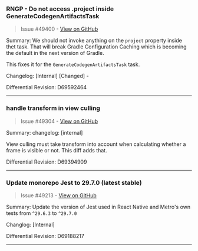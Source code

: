 ### RNGP - Do not access .project inside GenerateCodegenArtifactsTask

> Issue #49400 - [View on GitHub](https://github.com/facebook/react-native/pull/49400)

Summary:
We should not invoke anything on the `project` property inside thet task.
That will break Gradle Configuration Caching which is becoming the default in the next version of Gradle.

This fixes it for the `GenerateCodegenArtifactsTask` task.

Changelog:
[Internal] [Changed] -

Differential Revision: D69592464




---

### handle transform in view culling

> Issue #49304 - [View on GitHub](https://github.com/facebook/react-native/pull/49304)

Summary:
changelog: [internal]

View culling must take transform into account when calculating whether a frame is visible or not. This diff adds that.

Differential Revision: D69394909




---

### Update monorepo Jest to 29.7.0 (latest stable)

> Issue #49213 - [View on GitHub](https://github.com/facebook/react-native/pull/49213)

Summary:
Update the version of Jest used in React Native and Metro's own tests from `^29.6.3` to `^29.7.0`

Changlog: [Internal]

Differential Revision: D69188217




---


